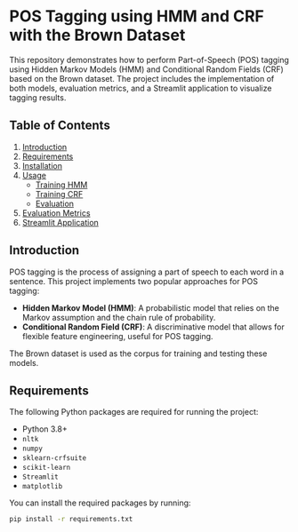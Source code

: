 # POS Tagging using HMM and CRF with the Brown Dataset

This repository demonstrates how to perform Part-of-Speech (POS) tagging using Hidden Markov Models (HMM) and Conditional Random Fields (CRF) based on the Brown dataset. The project includes the implementation of both models, evaluation metrics, and a Streamlit application to visualize tagging results.

## Table of Contents
1. [Introduction](#introduction)
2. [Requirements](#requirements)
3. [Installation](#installation)
4. [Usage](#usage)
   - [Training HMM](#training-hmm)
   - [Training CRF](#training-crf)
   - [Evaluation](#evaluation)
5. [Evaluation Metrics](#evaluation-metrics)
6. [Streamlit Application](#streamlit-application)

## Introduction

POS tagging is the process of assigning a part of speech to each word in a sentence. This project implements two popular approaches for POS tagging:

- **Hidden Markov Model (HMM)**: A probabilistic model that relies on the Markov assumption and the chain rule of probability.
- **Conditional Random Field (CRF)**: A discriminative model that allows for flexible feature engineering, useful for POS tagging.

The Brown dataset is used as the corpus for training and testing these models.

## Requirements

The following Python packages are required for running the project:

- Python 3.8+
- `nltk`
- `numpy`
- `sklearn-crfsuite`
- `scikit-learn`
- `Streamlit`
- `matplotlib`

You can install the required packages by running:
```bash
pip install -r requirements.txt

